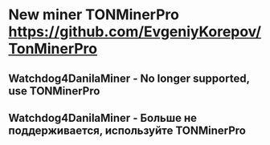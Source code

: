 # **New miner TONMinerPro https://github.com/EvgeniyKorepov/TonMinerPro**

## Watchdog4DanilaMiner - No longer supported, use TONMinerPro
## Watchdog4DanilaMiner - Больше не поддерживается, используйте TONMinerPro




